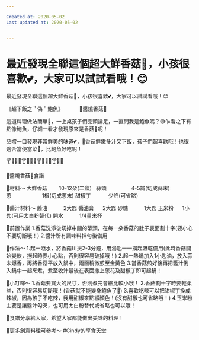 ```yaml
---

Created at: 2020-05-02
Last updated at: 2020-05-02


---
```


# 最近發現全聯這個超大鮮香菇🍄，小孩很喜歡💕，大家可以試試看哦！😊


最近發現全聯這個超大鮮香菇🍄，小孩很喜歡💕，大家可以試試看哦！😊

《超下飯之＂偽＂鮑魚》
          🍃醬燒香菇🍄

這道料理做法簡單🌷，一上桌孩子們品頭論足，一直問我是鮑魚嗎？😅乍看之下有點像鮑魚，仔細一看才發現原來是香菇🍄呢！

品嚐一口發現非常鮮美的味道💕，🍄香菇鮮嫩多汁又下飯，孩子們超喜歡哦！也很適合當便當菜🍃，比鮑魚好吃呢！

🍸🍹🥂🍻🍸🍹🥂🍻🍸🍹🥂🍻🍸🍹🥂

🌿醬燒香菇🍄食譜

📌材料～
大鮮香菇        10-12朵(二盒）
蒜頭                 4-5瓣(切成蒜末)
蔥                     1根(切成蔥末)
甜椒丁            少許(可省略)

📌醬汁材料～
醬油           2大匙
醬油膏      2大匙
砂糖           1大匙
玉米粉      1小匙(可用太白粉替代)
開水           1/4量米杯

🔷前置作業
1.香菇洗淨後切掉中間的蒂頭，在每一朵香菇的肚子表面劃十字(要小心不要切斷哦！)
2.醬汁所有調味料拌勻後備用

🔶作法～
1.起一滾水，將香菇川燙2-3分鐘，用湯匙一一撈起瀝乾備用(此時香菇開始變軟，撈起時要小心點，否則很容易破掉哦！)
2.起一熱鍋加入1小匙油，放入蒜末爆香，再將香菇平放入鍋中，兩面稍微煎至金黃色
3.當香菇煎好後再把醬汁倒入鍋中一起烹煮，煮至收汁最後在表面撒上蔥花及甜椒丁即可起鍋！

🌷小叮嚀～
1.香菇要買大的尺寸，否則煮完會縮比較小哦！
2.香菇劃十字時要輕柔些，否則很容易切斷哦！(香菇就不能變身鮑魚了🤣)
3.喜歡吃辣可以把甜椒丁換成辣椒，因為孩子不吃辣，我用甜椒來點綴顏色！(沒有甜椒也可省略哦！)
4.玉米粉主要是讓醬汁勾芡，也可用太白粉替代或省略也可以哦！

🌹食譜分享給大家，希望大家都能做出美味的料理！

🌸更多創意料理可參考～
#Cindy的享食天堂

